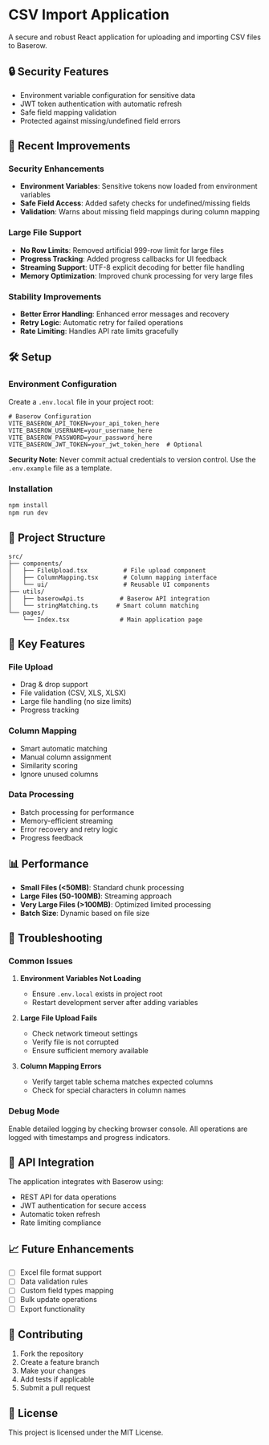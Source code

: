 # CSV Import Application

A secure and robust React application for uploading and importing CSV files to Baserow.

## 🔒 Security Features

- Environment variable configuration for sensitive data
- JWT token authentication with automatic refresh
- Safe field mapping validation
- Protected against missing/undefined field errors

## 🚀 Recent Improvements

### Security Enhancements
- **Environment Variables**: Sensitive tokens now loaded from environment variables
- **Safe Field Access**: Added safety checks for undefined/missing fields
- **Validation**: Warns about missing field mappings during column mapping

### Large File Support
- **No Row Limits**: Removed artificial 999-row limit for large files
- **Progress Tracking**: Added progress callbacks for UI feedback
- **Streaming Support**: UTF-8 explicit decoding for better file handling
- **Memory Optimization**: Improved chunk processing for very large files

### Stability Improvements
- **Better Error Handling**: Enhanced error messages and recovery
- **Retry Logic**: Automatic retry for failed operations
- **Rate Limiting**: Handles API rate limits gracefully

## 🛠 Setup

### Environment Configuration

Create a `.env.local` file in your project root:

```env
# Baserow Configuration
VITE_BASEROW_API_TOKEN=your_api_token_here
VITE_BASEROW_USERNAME=your_username_here
VITE_BASEROW_PASSWORD=your_password_here
VITE_BASEROW_JWT_TOKEN=your_jwt_token_here  # Optional
```

**Security Note**: Never commit actual credentials to version control. Use the `.env.example` file as a template.

### Installation

```bash
npm install
npm run dev
```

## 📁 Project Structure

```
src/
├── components/
│   ├── FileUpload.tsx          # File upload component
│   ├── ColumnMapping.tsx       # Column mapping interface
│   └── ui/                     # Reusable UI components
├── utils/
│   ├── baserowApi.ts          # Baserow API integration
│   └── stringMatching.ts     # Smart column matching
└── pages/
    └── Index.tsx              # Main application page
```

## 🔧 Key Features

### File Upload
- Drag & drop support
- File validation (CSV, XLS, XLSX)
- Large file handling (no size limits)
- Progress tracking

### Column Mapping
- Smart automatic matching
- Manual column assignment
- Similarity scoring
- Ignore unused columns

### Data Processing
- Batch processing for performance
- Memory-efficient streaming
- Error recovery and retry logic
- Progress feedback

## 📊 Performance

- **Small Files (<50MB)**: Standard chunk processing
- **Large Files (50-100MB)**: Streaming approach
- **Very Large Files (>100MB)**: Optimized limited processing
- **Batch Size**: Dynamic based on file size

## 🐛 Troubleshooting

### Common Issues

1. **Environment Variables Not Loading**
   - Ensure `.env.local` exists in project root
   - Restart development server after adding variables

2. **Large File Upload Fails**
   - Check network timeout settings
   - Verify file is not corrupted
   - Ensure sufficient memory available

3. **Column Mapping Errors**
   - Verify target table schema matches expected columns
   - Check for special characters in column names

### Debug Mode

Enable detailed logging by checking browser console. All operations are logged with timestamps and progress indicators.

## 🔄 API Integration

The application integrates with Baserow using:
- REST API for data operations
- JWT authentication for secure access
- Automatic token refresh
- Rate limiting compliance

## 📈 Future Enhancements

- [ ] Excel file format support
- [ ] Data validation rules
- [ ] Custom field types mapping
- [ ] Bulk update operations
- [ ] Export functionality

## 🤝 Contributing

1. Fork the repository
2. Create a feature branch
3. Make your changes
4. Add tests if applicable
5. Submit a pull request

## 📄 License

This project is licensed under the MIT License.